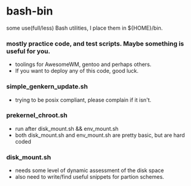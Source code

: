 # bash-bin
   some use(full/less) Bash utilities, I place them in ${HOME}/bin.


### mostly practice code, and test scripts. Maybe something is useful for you.
* toolings for AwesomeWM, gentoo and perhaps others. 
* If you want to deploy any of this code, good luck. 

### simple_genkern_update.sh
* trying to be posix compliant, please complain if it isn't. 

### prekernel_chroot.sh
* run after disk_mount.sh && env_mount.sh
* both disk_mount.sh and env_mount.sh are pretty basic, but are hard coded

### disk_mount.sh
* needs some level of dynamic assessment of the disk space
* also need to write/find useful snippets for partion schemes. 

